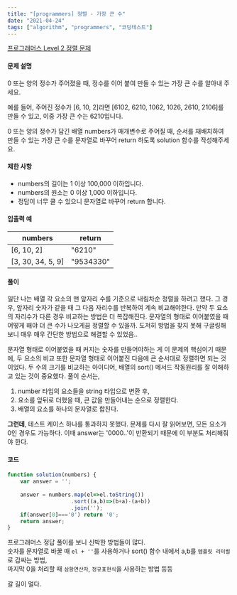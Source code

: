 ```yaml
---
title: "[programmers] 정렬 - 가장 큰 수"
date: "2021-04-24"
tags: ["algorithm", "programmers", "코딩테스트"]
---
```

[프로그래머스 Level 2 정렬 문제](https://programmers.co.kr/learn/courses/30/lessons/42746)

#### 문제 설명

0 또는 양의 정수가 주어졌을 때, 정수를 이어 붙여 만들 수 있는 가장 큰 수를 알아내 주세요.

예를 들어, 주어진 정수가 [6, 10, 2]라면 [6102, 6210, 1062, 1026, 2610, 2106]를 만들 수 있고, 이중 가장 큰 수는 6210입니다.

0 또는 양의 정수가 담긴 배열 numbers가 매개변수로 주어질 때, 순서를 재배치하여 만들 수 있는 가장 큰 수를 문자열로 바꾸어 return 하도록 solution 함수를 작성해주세요.

#### 제한 사항

+ numbers의 길이는 1 이상 100,000 이하입니다.
+ numbers의 원소는 0 이상 1,000 이하입니다.
+ 정답이 너무 클 수 있으니 문자열로 바꾸어 return 합니다.

#### 입출력 예

| numbers            | return    |
| ----------------- | --------- |
| [6, 10, 2]        | "6210"    |
| [3, 30, 34, 5, 9] | "9534330" |



#### 풀이

일단 나는 배열 각 요소의 맨 앞자리 수를 기준으로 내림차순 정렬을 하려고 했다. 그 경우, 앞자리 숫자가 같을 때 그 다음 자리수를 반복하여 계속 비교해야한다. 만약 두 요소의 자리수가 다른 경우 비교하는 방법은 더 복잡해진다. 문자열의 형태로 이어붙였을 때 어떻게 해야 더 큰 수가 나오게끔 정렬할 수 있을까. 도저히 방법을 찾지 못해 구글링해보니 매우 매우 간단한 방법으로 해결할 수 있었음..  

문자열 형태로 이어붙였을 때 커지는 숫자를 만들어야하는 게 이 문제의 핵심이기 때문에, 두 요소의 비교 또한 문자열 형태로 이어붙진 다음에 큰 순서대로 정렬하면 되는 것이었다. 두 수의 크기를 비교하는 아이디어, 배열의 sort() 메서드 작동원리를 잘 이해하고 있는 것이 중요했다. 풀이 순서는,  

1. number 타입의 요소들을 string 타입으로 변환 후,
2. 요소를 앞뒤로 더했을 때, 큰 값을 만들어내는 순으로 정렬한다.
3. 배열의 요소를 하나의 문자열로 합친다.

  

**그런데**, 테스트 케이스 하나를 통과하지 못했다. 문제를 다시 잘 읽어보면, 모든 요소가 0인 경우도 가능하다. 이때 answer는 '0000..'이 반환되기 때문에 이 부분도 처리해줘야 한다.



#### 코드

```javascript
function solution(numbers) {
    var answer = '';
    
    answer = numbers.map(el=>el.toString())
                    .sort((a,b)=>(b+a)-(a+b))
                    .join('');
    if(answer[0]==='0') return '0';
    return answer;
}
```



프로그래머스 정답 풀이를 보니 신박한 방법들이 많다.  
숫자를 문자열로 바꿀 때 ```el + ''```를 사용하거나 sort() 함수 내에서 a,b를 ```템플릿 리터럴```로 감싸는 방법,  
마지막 0을 처리할 때 ```삼항연산자```, ```정규표현식```을 사용하는 방법 등등

  

  

갈 길이 멀다.